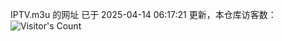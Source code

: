 IPTV.m3u 的网址 已于 2025-04-14 06:17:21 更新，本仓库访客数：![Visitor's Count](https://profile-counter.glitch.me/hero1898_tv/count.svg)
